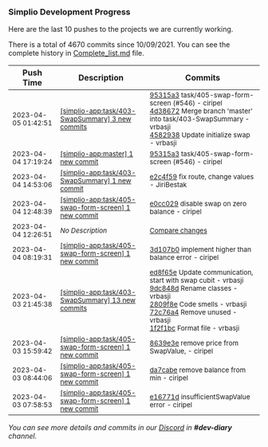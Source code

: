 
### Simplio Development Progress

Here are the last 10 pushes to the projects we are currently working.

There is a total of 4670 commits since 10/09/2021. You can see the complete history in
 [Complete_list.md](Complete_list.md) file.

| Push Time | Description | Commits |
| --- | --- | --- |
| <sub>2023-04-05 01:42:51</sub> | <sub>[[simplio-app:task/403\-SwapSummary] 3 new commits](https://github.com/SimplioOfficial/simplio-app/compare/e2c4f5901f8d...4582938673b7)</sub> | <sub>[95315a3](https://github.com/SimplioOfficial/simplio-app/commit/95315a377283268a0e9f87238a705e14fa2e9a6f) task/405-swap-form-screen (#546) - ciripel<br>[4d38672](https://github.com/SimplioOfficial/simplio-app/commit/4d386723757972ac879a4a45f686d3cc8d0410c8) Merge branch 'master' into task/403-SwapSummary - vrbasji<br>[4582938](https://github.com/SimplioOfficial/simplio-app/commit/4582938673b7561cfa2244591b1956e8d4a12340) Update initialize swap - vrbasji</sub> |
| <sub>2023-04-04 17:19:24</sub> | <sub>[[simplio-app:master] 1 new commit](https://github.com/SimplioOfficial/simplio-app/commit/95315a377283268a0e9f87238a705e14fa2e9a6f)</sub> | <sub>[95315a3](https://github.com/SimplioOfficial/simplio-app/commit/95315a377283268a0e9f87238a705e14fa2e9a6f) task/405-swap-form-screen (#546) - ciripel</sub> |
| <sub>2023-04-04 14:53:06</sub> | <sub>[[simplio-app:task/403\-SwapSummary] 1 new commit](https://github.com/SimplioOfficial/simplio-app/commit/e2c4f5901f8dc1b10379e07e705834c03dac710b)</sub> | <sub>[e2c4f59](https://github.com/SimplioOfficial/simplio-app/commit/e2c4f5901f8dc1b10379e07e705834c03dac710b) fix route, change values - JiriBestak</sub> |
| <sub>2023-04-04 12:48:39</sub> | <sub>[[simplio-app:task/405\-swap\-form\-screen] 1 new commit](https://github.com/SimplioOfficial/simplio-app/commit/e0cc029b1ff9a08948743834f8693fa689352521)</sub> | <sub>[e0cc029](https://github.com/SimplioOfficial/simplio-app/commit/e0cc029b1ff9a08948743834f8693fa689352521) disable swap on zero balance - ciripel</sub> |
| <sub>2023-04-04 12:26:51</sub> | <sub>_No Description_</sub> | <sub>[Compare changes](https://github.com/SimplioOfficial/simplio-app/compare/3d107b065023...c4116b4adff3)</sub> |
| <sub>2023-04-04 08:19:31</sub> | <sub>[[simplio-app:task/405\-swap\-form\-screen] 1 new commit](https://github.com/SimplioOfficial/simplio-app/commit/3d107b06502370f4819a9f069d25a262ac259d00)</sub> | <sub>[3d107b0](https://github.com/SimplioOfficial/simplio-app/commit/3d107b06502370f4819a9f069d25a262ac259d00) implement higher than balance error - ciripel</sub> |
| <sub>2023-04-03 21:45:38</sub> | <sub>[[simplio-app:task/403\-SwapSummary] 13 new commits](https://github.com/SimplioOfficial/simplio-app/compare/7d3a91768e57...581a996eb12b)</sub> | <sub>[ed8f65e](https://github.com/SimplioOfficial/simplio-app/commit/ed8f65e1335689b3b7b04b788f7256c2e5648686) Update communication, start with swap cubit - vrbasji<br>[9dc848d](https://github.com/SimplioOfficial/simplio-app/commit/9dc848d73416654e6ce40f37d8d01f1f61e5e09b) Rename classes - vrbasji<br>[2809f8e](https://github.com/SimplioOfficial/simplio-app/commit/2809f8edaeb4ba21c9bd236b8ee833a3e4555c25) Code smells - vrbasji<br>[72c76a4](https://github.com/SimplioOfficial/simplio-app/commit/72c76a4fdcc26bc1072e3bd8dc5f6b7df6337ea2) Remove unused - vrbasji<br>[1f2f1bc](https://github.com/SimplioOfficial/simplio-app/commit/1f2f1bc31a85333c95a56f02854c633ecfbed67c) Format file - vrbasji</sub> |
| <sub>2023-04-03 15:59:42</sub> | <sub>[[simplio-app:task/405\-swap\-form\-screen] 1 new commit](https://github.com/SimplioOfficial/simplio-app/commit/8639e3e5e93a0960a89a10289006faf4d804a052)</sub> | <sub>[8639e3e](https://github.com/SimplioOfficial/simplio-app/commit/8639e3e5e93a0960a89a10289006faf4d804a052) remove price from SwapValue, - ciripel</sub> |
| <sub>2023-04-03 08:44:06</sub> | <sub>[[simplio-app:task/405\-swap\-form\-screen] 1 new commit](https://github.com/SimplioOfficial/simplio-app/commit/da7cabeabb55c571bafa8b3ca02a53d30a01169f)</sub> | <sub>[da7cabe](https://github.com/SimplioOfficial/simplio-app/commit/da7cabeabb55c571bafa8b3ca02a53d30a01169f) remove balance from min - ciripel</sub> |
| <sub>2023-04-03 07:58:53</sub> | <sub>[[simplio-app:task/405\-swap\-form\-screen] 1 new commit](https://github.com/SimplioOfficial/simplio-app/commit/e16771d4024adb237d982747cabc1281344fdfa8)</sub> | <sub>[e16771d](https://github.com/SimplioOfficial/simplio-app/commit/e16771d4024adb237d982747cabc1281344fdfa8) insufficientSwapValue error - ciripel</sub> |

_You can see more details and commits in our [Discord](https://discord.gg/aKhjuwZmdP) in **#dev-diary** channel._

